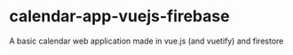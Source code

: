 # calendar-app-vuejs-firebase
A basic calendar web application made in vue.js (and vuetify) and firestore
